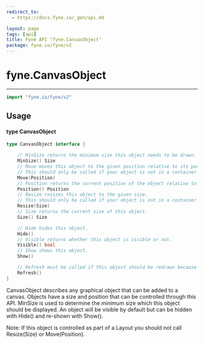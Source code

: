 ```yaml
---
redirect_to:
  - https://docs.fyne.io/_gen/api.md

layout: page
tags: [api]
title: Fyne API "fyne.CanvasObject"
package: fyne.io/fyne/v2
---
```

# fyne.CanvasObject
---
```go
import "fyne.io/fyne/v2"
```

## Usage

#### type CanvasObject

```go
type CanvasObject interface {

	// MinSize returns the minimum size this object needs to be drawn.
	MinSize() Size
	// Move moves this object to the given position relative to its parent.
	// This should only be called if your object is not in a container with a layout manager.
	Move(Position)
	// Position returns the current position of the object relative to its parent.
	Position() Position
	// Resize resizes this object to the given size.
	// This should only be called if your object is not in a container with a layout manager.
	Resize(Size)
	// Size returns the current size of this object.
	Size() Size

	// Hide hides this object.
	Hide()
	// Visible returns whether this object is visible or not.
	Visible() bool
	// Show shows this object.
	Show()

	// Refresh must be called if this object should be redrawn because its inner state changed.
	Refresh()
}
```

CanvasObject describes any graphical object that can be added to a canvas. Objects have a size and position that can be controlled through this API. MinSize is used to determine the minimum size which this object should be displayed. An object will be visible by default but can be hidden with Hide() and re-shown with Show().

Note: If this object is controlled as part of a Layout you should not call Resize(Size) or Move(Position).
